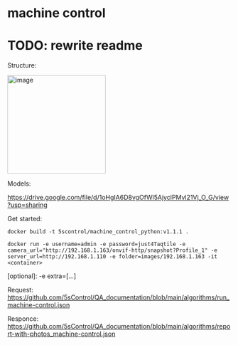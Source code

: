 # machine control

# TODO: rewrite readme

Structure:

<img width="221" alt="image" src="https://github.com/5sControl/machine_control_python/assets/52838912/ee7a68b9-8c36-4060-8a10-8bfc7f04ed41">



Models:

https://drive.google.com/file/d/1oHgIA6D8vgOfWl5AjyclPMvl21Vj_O_G/view?usp=sharing


Get started:

```docker build -t 5scontrol/machine_control_python:v1.1.1 .```

```docker run -e username=admin -e password=just4Taqtile -e camera_url="http://192.168.1.163/onvif-http/snapshot?Profile_1" -e server_url=http://192.168.1.110 -e folder=images/192.168.1.163 -it <container>```

[optional]: -e extra=[...]

Request: https://github.com/5sControl/QA_documentation/blob/main/algorithms/run_machine-control.json

Responce: https://github.com/5sControl/QA_documentation/blob/main/algorithms/report-with-photos_machine-control.json
